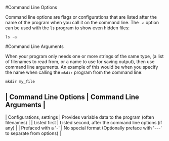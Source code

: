 #Command Line Options

Command line options are flags or configurations that are listed after the name
of the program when you call it on the command line. The `-a` option can be
used with the `ls` program to show even hidden files:

```
ls -a
```

#Command Line Arguments

When your program only needs one or more strings of the same type, (a list of
filenames to read from, or a name to use for saving output), then use command
line arguments. An example of this would be when you specify the name when
calling the `mkdir` program from the command line:
```
mkdir my_file
```

| Command Line Options     | Command Line Arguments                                  |
--------------------------------------------------------------------------------------
| Configurations, settings | Provides variable data to the program (often filenames) |
| Listed first             | Listed second, after the command line options (if any)  |
| Prefaced with a '-'      | No special format (Optionally preface with '---' to separate from options) |

[command-line-args]: ./command_line_arguments.md
